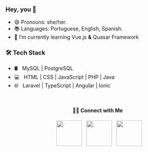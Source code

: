 ### Hey, you 👋

<!--
**emwnuelly/emwnuelly** is a ✨ _special_ ✨ repository because its `README.md` (this file) appears on your GitHub profile.

Here are some ideas to get you started:


- 👯 I’m looking to collaborate on ...
- 🤔 I’m looking for help with ...
- 📫 How to reach me: ...
-->

- 😄 Pronouns: she/her.
- 📚 Languages: Portuguese, English, Spanish.
- 🌱 I’m currently learning Vue.js <b>&</b> Quasar Framework
<!-- - 🔭 I’m currently working on internship. -->
<!-- - 💬 Ask me about college, neuroscience, music, psycology, filosophy... -->
<!-- - ⚡ Fun fact: I used to dream about being a psychologist! -->

<h3>🛠 Tech Stack</h3>

- 🛢 &nbsp; MySQL | PostgreSQL 
- 💻 &nbsp; HTML | CSS | JavaScript | PHP | Java 
- 🌐 &nbsp; Laravel | TypeScript | Angular | Ionic 
<!-- - 🔧 &nbsp; Visual Studio Code | PHPStorm | IntelliJ  -->


<!-- <h4>These are my stats 📊 </h4>

  [![Top Langs](https://github-readme-stats.vercel.app/api/top-langs/?username=emwnuelly&layout=demo&text_color=daf7dc&theme=ayu-mirage)](https://github.com/caduxl007/github-readme-stats)
[![emwnuelly github stats](https://github-readme-stats.vercel.app/api?username=emwnuelly&show_icons=true&theme=ayu-mirage) -->

<br>
<h4 align="center"> 🤝🏻 Connect with Me </h4>

<p align="center">  
&nbsp; <a href="https://www.instagram.com/emanuellycrv/" target="_blank"><img src="https://img.icons8.com/clouds/100/000000/instagram-new--v2.png" width="70"/></a>
&nbsp; <a href="https://www.linkedin.com/in/emanuelly-carvalho" target="_blank"><img src="https://img.icons8.com/clouds/100/000000/linkedin.png" width="70"/></a>
&nbsp; <a href="http://lattes.cnpq.br/3281846061587487" target="_blank"><img src="https://img.icons8.com/?id=E48y0Mtfxspp&color=000000" width="70"/></a>
</p>
<!-- 
&nbsp; <a href="https://www.youtube.com/channel/UCcyrniY4DZvhqNLIJaXpOJg" target="_blank"><img src="https://img.icons8.com/cute-clipart/64/000000/youtube.png" width="50"/></a>
-->
